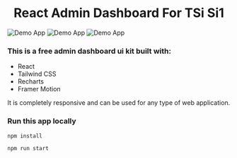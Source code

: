 <h1 align="center">React Admin Dashboard For TSi Si1</h1>

![Demo App](/public/screenshot-for-readme-1.png)
![Demo App](/public/screenshot-for-readme-2.png)
![Demo App](/public/screenshot-for-readme-3.png)

### This is a free admin dashboard ui kit built with:

- React
- Tailwind CSS
- Recharts
- Framer Motion

It is completely responsive and can be used for any type of web application.

### Run this app locally

```shell
npm install
```

```shell
npm run start
```
